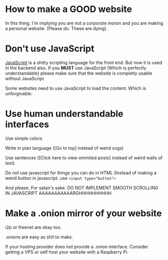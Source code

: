 # How to make a GOOD website

In this thing. I'm implying you are not a corporate moron and you are making a personal website. (Please do. These are dying).

# Don't use JavaScript

[JavaScript](/harmful/software/javascript) is a shitty scripting language for the front end. But now it is used in the backend also. If you **MUST** use JavaScript (Which is perfectly understandable) please make sure that the website is completly usable without JavaScript

Some websites need to use JavaScript to load the content. Which is unforgivable. 

# Use human understandable interfaces

Use simple colors

Write in plan language ([Go to top] instead of weird svgs)

Use sentences ([Click here to view ommited posts] instead of weird walls of text)

Do not use javascript for things you can do in HTML (Instead of making a weird button in javascript. use ```<input type="button">```

And please. For satan's sake. DO NOT IMPLEMENT SMOOTH SCROLLING IN
JAVASCRIPT AAAAAAAAAAARGHHHHHHHHHH

# Make a .onion mirror of your website

i2p or freenet are okay too.

.onions are easy as shit to make. 

If your hosting provider does not provide a .onion interface. Consider
getting a VPS or self host your website with a Raspberry Pi.
